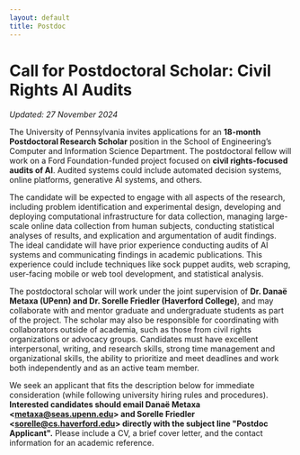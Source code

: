 ```yaml
---
layout: default
title: Postdoc
---
```


# Call for Postdoctoral Scholar: Civil Rights AI Audits

*Updated: 27 November 2024*

The University of Pennsylvania invites applications for an **18-month Postdoctoral Research Scholar** position in the School of Engineering’s Computer and Information Science Department. The postdoctoral fellow will work on a Ford Foundation-funded project focused on **civil rights-focused audits of AI**. Audited systems could include automated decision systems, online platforms, generative AI systems, and others. 

The candidate will be expected to engage with all aspects of the research, including problem identification and experimental design, developing and deploying computational infrastructure for data collection, managing large-scale online data collection from human subjects, conducting statistical analyses of results, and explication and argumentation of audit findings. The ideal candidate will have prior experience conducting audits of AI systems and communicating findings in academic publications. This experience could include techniques like sock puppet audits, web scraping, user-facing mobile or web tool development, and statistical analysis. 

The postdoctoral scholar will work under the joint supervision of **Dr. Danaë Metaxa (UPenn) and Dr. Sorelle Friedler (Haverford College)**, and may collaborate with and mentor graduate and undergraduate students as part of the project. The scholar may also be responsible for coordinating with collaborators outside of academia, such as those from civil rights organizations or advocacy groups. Candidates must have excellent interpersonal, writing, and research skills, strong time management and organizational skills, the ability to prioritize and meet deadlines and work both independently and as an active team member.  

We seek an applicant that fits the description below for immediate consideration (while following university hiring rules and procedures). **Interested candidates should email Danaë Metaxa <[metaxa@seas.upenn.edu][dmemail]> and Sorelle Friedler <[sorelle@cs.haverford.edu][sfemail]> directly with the subject line "Postdoc Applicant".** Please include a CV, a brief cover letter, and the contact information for an academic reference.

[dmemail]: mailto:metaxa@seas.upenn.edu
[sfemail]: mailto:sorelle@cs.haverford.edu